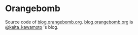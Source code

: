 # Orangebomb

Source code of [blog.orangebomb.org](https://blog.orangebomb.org/).
[blog.orangebomb.org](https://blog.orangebomb.org/) is [@keita_kawamoto](https://twitter.com/keita_kawamoto) 's blog.